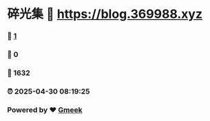# 碎光集 :link: https://blog.369988.xyz 
### :page_facing_up: [1](https://blog.369988.xyz/tag.html) 
### :speech_balloon: 0 
### :hibiscus: 1632 
### :alarm_clock: 2025-04-30 08:19:25 
### Powered by :heart: [Gmeek](https://github.com/Meekdai/Gmeek)
